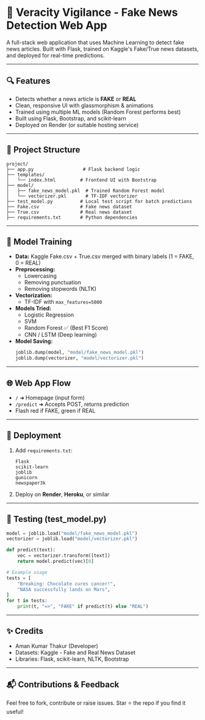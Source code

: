 # 📰 Veracity Vigilance - Fake News Detection Web App

A full-stack web application that uses Machine Learning to detect fake news articles. Built with Flask, trained on Kaggle's Fake/True news datasets, and deployed for real-time predictions.

---

## 🔍 Features

- Detects whether a news article is **FAKE** or **REAL**
- Clean, responsive UI with glassmorphism & animations
- Trained using multiple ML models (Random Forest performs best)
- Built using Flask, Bootstrap, and scikit-learn
- Deployed on Render (or suitable hosting service)

---

## 📁 Project Structure

```
project/
├── app.py                  # Flask backend logic
├── templates/
│   └── index.html         # Frontend UI with Bootstrap
├── model/
│   ├── fake_news_model.pkl  # Trained Random Forest model
│   └── vectorizer.pkl       # TF-IDF vectorizer
├── test_model.py          # Local test script for batch predictions
├── Fake.csv               # Fake news dataset
├── True.csv               # Real news dataset
├── requirements.txt       # Python dependencies
```

---

## 🧠 Model Training

- **Data:** Kaggle Fake.csv + True.csv merged with binary labels (1 = FAKE, 0 = REAL)
- **Preprocessing:**
  - Lowercasing
  - Removing punctuation
  - Removing stopwords (NLTK)
- **Vectorization:**
  - TF-IDF with `max_features=5000`
- **Models Tried:**
  - Logistic Regression
  - SVM
  - Random Forest ✅ (Best F1 Score)
  - CNN / LSTM (Deep learning)
- **Model Saving:**
  ```python
  joblib.dump(model, "model/fake_news_model.pkl")
  joblib.dump(vectorizer, "model/vectorizer.pkl")
  ```

---

## 🌐 Web App Flow

- `/` ➜ Homepage (input form)
- `/predict` ➜ Accepts POST, returns prediction
- Flash red if FAKE, green if REAL

---

## 🚀 Deployment

1. Add `requirements.txt`:
   ```
   Flask
   scikit-learn
   joblib
   gunicorn
   newspaper3k
   ```
2. Deploy on **Render**, **Heroku**, or similar

---

## 🧪 Testing (test_model.py)
```python
model = joblib.load("model/fake_news_model.pkl")
vectorizer = joblib.load("model/vectorizer.pkl")

def predict(text):
    vec = vectorizer.transform([text])
    return model.predict(vec)[0]

# Example usage
tests = [
    "Breaking: Chocolate cures cancer!",
    "NASA successfully lands on Mars",
]
for t in tests:
    print(t, "=>", "FAKE" if predict(t) else "REAL")
```

---

## ✨ Credits
- Aman Kumar Thakur (Developer)
- Datasets: Kaggle - Fake and Real News Dataset
- Libraries: Flask, scikit-learn, NLTK, Bootstrap

---

## 📬 Contributions & Feedback
Feel free to fork, contribute or raise issues. Star ⭐ the repo if you find it useful!
